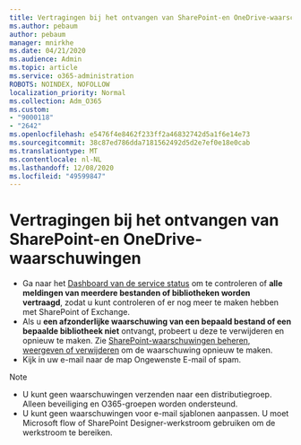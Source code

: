 ```yaml
---
title: Vertragingen bij het ontvangen van SharePoint-en OneDrive-waarschuwingen
ms.author: pebaum
author: pebaum
manager: mnirkhe
ms.date: 04/21/2020
ms.audience: Admin
ms.topic: article
ms.service: o365-administration
ROBOTS: NOINDEX, NOFOLLOW
localization_priority: Normal
ms.collection: Adm_O365
ms.custom:
- "9000118"
- "2642"
ms.openlocfilehash: e5476f4e8462f233ff2a46832742d5a1f6e14e73
ms.sourcegitcommit: 38c87ed786dda7181562492d5d2e7ef0e18e0cab
ms.translationtype: MT
ms.contentlocale: nl-NL
ms.lasthandoff: 12/08/2020
ms.locfileid: "49599847"
---
```

# <a name="delays-in-receiving-sharepoint-and-onedrive-alerts"></a>Vertragingen bij het ontvangen van SharePoint-en OneDrive-waarschuwingen

- Ga naar het [Dashboard van de service status](https://portal.office.com/adminportal/home?ref=/servicehealth) om te controleren of **alle meldingen van meerdere bestanden of bibliotheken worden vertraagd**, zodat u kunt controleren of er nog meer te maken hebben met SharePoint of Exchange.
- Als u **een afzonderlijke waarschuwing van een bepaald bestand of een bepaalde bibliotheek niet** ontvangt, probeert u deze te verwijderen en opnieuw te maken. Zie [SharePoint-waarschuwingen beheren, weergeven of verwijderen](https://support.microsoft.com/office/99dfb19c-9a90-4a8c-aba1-aa8c8afb0de2) om de waarschuwing opnieuw te maken.
- Kijk in uw e-mail naar de map Ongewenste E-mail of spam.

> [!NOTE]
> - U kunt geen waarschuwingen verzenden naar een distributiegroep. Alleen beveiliging en O365-groepen worden ondersteund.
> - U kunt geen waarschuwingen voor e-mail sjablonen aanpassen. U moet Microsoft flow of SharePoint Designer-werkstroom gebruiken om de werkstroom te bereiken.
